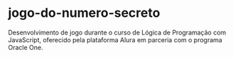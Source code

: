 # jogo-do-numero-secreto
Desenvolvimento de jogo durante o curso de Lógica de Programação com JavaScript, oferecido pela plataforma Alura em parceria com o programa Oracle One.
